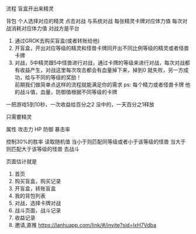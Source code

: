 流程
盲盒开出来精灵 

背包
个人选择对应的精灵 点击对战 与系统对战  每张精灵卡牌对应体力值 每次对战消耗对应体力值
对战方是平台 


1. 通过GROK去购买盲盒(或者转账给他)
2. 开盲盒，开出对应等级的精灵和怪兽卡牌同开出不同比例等级的精灵或者怪兽卡牌
3. 对战，5中精灵跟5中怪兽进行对战，通过卡牌的等级来进行对战，每次对战都有收益产生，对战这里每次攻击都会有血量掉下来，掉到0 就失败，另一方成功，给与不同的等级的奖励！  
前期我们做简单点这样的流程就能满足你的需求 
ps: 每个精力或者怪兽卡牌 他的战斗值，血量，防御值根据不同等级的卡牌

一把游戏5到10秒，一次收益给百分之2
没中的，一天百分之1释放

只需要精灵

属性
攻击力
HP 
防御
暴击率

控制30%的胜率 读取随机值 
当小于则匹配同等级或者小于该等级的怪兽
当大于则匹配大于该等级的怪兽 去战斗

页面估计就是
1. 首页
2. 购买盲盒，购买记录
3. 开盲盒，转账盲盒
4. 我的背包列表
5. 对战，选择卡牌对战
6. 战斗页面，战斗记录
7. 收益记录
8. 邀请,直推
   https://lanhuapp.com/link/#/invite?sid=lxH7Vdba